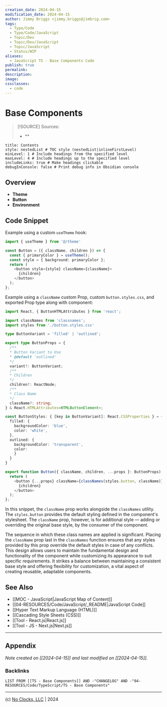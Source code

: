 ```yaml
---
creation_date: 2024-04-15
modification_date: 2024-04-15
author: Jimmy Briggs <jimmy.briggs@jimbrig.com>
tags:
  - Type/Code
  - Type/Code/JavaScript
  - Topic/Dev
  - Topic/Dev/JavaScript
  - Topic/JavaScript
  - Status/WIP
aliases:
  - JavaScript TS - Base Components Code
publish: true
permalink:
description:
image:
cssclasses:
  - code
---
```


# Base Components

> [!SOURCE] Sources:
> - **

```table-of-contents
title: Contents 
style: nestedList # TOC style (nestedList|inlineFirstLevel)
minLevel: 1 # Include headings from the specified level
maxLevel: 4 # Include headings up to the specified level
includeLinks: true # Make headings clickable
debugInConsole: false # Print debug info in Obsidian console
```

## Overview

- **Theme**
- **Button**
- **Environment**

## Code Snippet

Example using a custom `useTheme` hook:

```typescript
import { useTheme } from '@/theme'

const Button = ({ className, children }) => {
  const { primaryColor } = useTheme();
  const style = { background: primaryColor };
  return (
    <button style={style} className={className}>
      {children}
    </button>
  );
};
```

Example using a `className` custom Prop, custom `button.styles.css`, and exported Prop type along with component:

```typescript
import React, { ButtonHTMLAttributes } from 'react';

import classNames from 'classnames';
import styles from './button.styles.css'

type ButtonVariant = 'filled' | 'outlined';

export type ButtonProps = {
  /**
  * Button Variant to Use
  * @default 'outlined'
  */
  variant?: ButtonVariant;
  /**
  * Children
  */
  children?: ReactNode;
  /**
  * Class Name
  */
  className?: string;
} & React.HTMLAttributes<HTMLButtonElement>;

const ButtonStyles: { [key in ButtonVariant]: React.CSSProperties } = {
  filled: {
    backgroundColor: 'blue',
    color: 'white',
  },
  outlined: {
    backgroundColor: 'transparent',
    color: 
    }
  }
}

export function Button({ className, children, ...props }: ButtonProps) {
  return (
    <button {...props} className={classNames(styles.button, className)}>
      {children}
    </button>
  );
};
```

In this snippet, the `className` prop works alongside the `classNames` utility. The `styles.button` provides the default styling defined in the component's stylesheet. The `className` prop, however, is for additional style — adding or overriding the original base style, by the consumer of the component.

The sequence in which these class names are applied is significant. Placing the `className` prop last in the `classNames` function ensures that any styles provided by this prop override the default styles in case of any conflicts. This design allows users to maintain the fundamental design and functionality of the component while customizing its appearance to suit specific requirements. It strikes a balance between maintaining a consistent base style and offering flexibility for customization, a vital aspect of creating reusable, adaptable components.


## See Also

- [[MOC - JavaScript|JavaScript Map of Content]]
- [[04-RESOURCES/Code/JavaScript/_README|JavaScript Code]]
- [[Hyper Text Markup Language (HTML)]]
- [[Cascading Style Sheets (CSS)]]
- [[Tool - React.js|React.js]]
- [[Tool - JS - Next.js|Next.js]]

***

## Appendix

*Note created on [[2024-04-15]] and last modified on [[2024-04-15]].*

### Backlinks

```dataview
LIST FROM [[TS - Base Components]] AND -"CHANGELOG" AND -"04-RESOURCES/Code/TypeScript/TS - Base Components"
```

***

(c) [No Clocks, LLC](https://github.com/noclocks) | 2024